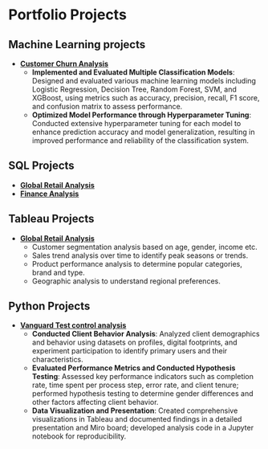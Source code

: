 # Portfolio Projects

## Machine Learning projects

- [**Customer Churn Analysis**](https://github.com/jayashreenagaraju/CustomerChurnPredictions)
  - **Implemented and Evaluated Multiple Classification Models**: Designed and evaluated various machine learning models including Logistic Regression, Decision Tree, Random Forest, SVM, and XGBoost, using metrics such as accuracy, precision, recall, F1 score, and confusion matrix to assess performance.
  - **Optimized Model Performance through Hyperparameter Tuning**: Conducted extensive hyperparameter tuning for each model to enhance prediction accuracy and model generalization, resulting in improved performance and reliability of the classification system.

## SQL Projects

- [**Global Retail Analysis**](https://github.com/jayashreenagaraju/ironhack-final-project/tree/main/sql)
- [**Finance Analysis**](https://github.com/jayashreenagaraju/Internship-Projects/tree/main/SQL)

## Tableau Projects

- [**Global Retail Analysis**](https://github.com/jayashreenagaraju/ironhack-final-project)
  - Customer segmentation analysis based on age, gender, income etc.
  - Sales trend analysis over time to identify peak seasons or trends.
  - Product performance analysis to determine popular categories, brand and type.
  - Geographic analysis to understand regional preferences.

## Python Projects

- [**Vanguard Test control analysis**](https://github.com/jayashreenagaraju/vanguard-test-control-analysis)
  - **Conducted Client Behavior Analysis**: Analyzed client demographics and behavior using datasets on profiles, digital footprints, and experiment participation to identify primary users and their characteristics.
  - **Evaluated Performance Metrics and Conducted Hypothesis Testing**: Assessed key performance indicators such as completion rate, time spent per process step, error rate, and client tenure; performed hypothesis testing to determine gender differences and other factors affecting client behavior.
  - **Data Visualization and Presentation**: Created comprehensive visualizations in Tableau and documented findings in a detailed presentation and Miro board; developed analysis code in a Jupyter notebook for reproducibility.
